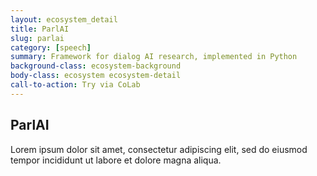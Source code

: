 ```yaml
---
layout: ecosystem_detail
title: ParlAI
slug: parlai
category: [speech]
summary: Framework for dialog AI research, implemented in Python
background-class: ecosystem-background
body-class: ecosystem ecosystem-detail
call-to-action: Try via CoLab
---
```


## ParlAI

Lorem ipsum dolor sit amet, consectetur adipiscing elit, sed do eiusmod tempor incididunt ut labore et dolore magna aliqua.
